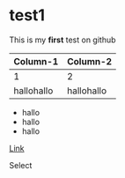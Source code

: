 # test1

This is my **first** test on github

|Column-1|Column-2|
|--------|--------|
|1|2|
|hallohallo|hallohallo|

+ hallo
+ hallo
+ hallo

[Link]()

Select 
